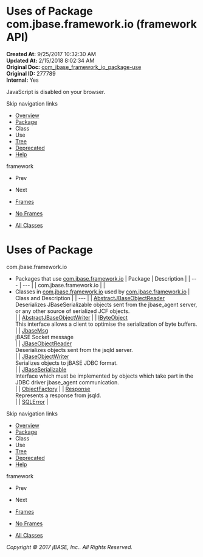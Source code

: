 # Uses of Package com.jbase.framework.io (framework   API)

**Created At:** 9/25/2017 10:32:30 AM  
**Updated At:** 2/15/2018 8:02:34 AM  
**Original Doc:** [com_jbase_framework_io_package-use](https://docs.jbase.com/39220-io/com_jbase_framework_io_package-use)  
**Original ID:** 277789  
**Internal:** Yes  

<!--<br>    try {<br>        if (location.href.indexOf('is-external=true') == -1) {<br>            parent.document.title="Uses of Package com.jbase.framework.io (framework   API)";<br>        }<br>    }<br>    catch(err) {<br>    }<br>//-->
JavaScript is disabled on your browser.

Skip navigation links

- [Overview](../../../../overview-summary.html)
- [Package](./../com.jbase.framework.io-%28framework---api%29)
- Class
- Use
- [Tree](./../com.jbase.framework.io-class-hierarchy-%28framework---api%29)
- [Deprecated](../../../../deprecated-list.html)
- [Help](../../../../help-doc.html)


framework <br>

- Prev
- Next


- [Frames](./.)
- [No Frames](./.)


- [All Classes](../../../../allclasses-noframe.html)


<!--<br>  allClassesLink = document.getElementById("allclasses\_navbar\_top");<br>  if(window==top) {<br>    allClassesLink.style.display = "block";<br>  }<br>  else {<br>    allClassesLink.style.display = "none";<br>  }<br>  //-->

# Uses of Package
com.jbase.framework.io

- Packages that use [com.jbase.framework.io](./../com.jbase.framework.io-%28framework---api%29) | Package | Description |
| --- | --- |
| com.jbase.framework.io |   |
- Classes in [com.jbase.framework.io](./../com.jbase.framework.io-%28framework---api%29) used by [com.jbase.framework.io](./../com.jbase.framework.io-%28framework---api%29) | Class and Description |
| --- |
| [AbstractJBaseObjectReader](../../../../com/jbase/framework/io/class-use/AbstractJBaseObjectReader.html#com.jbase.framework.io)<br>Deserializes JBaseSerializable objects sent from the jbase\_agent server,<br> or any other source of serialized JCF objects.<br> |
| [AbstractJBaseObjectWriter](../../../../com/jbase/framework/io/class-use/AbstractJBaseObjectWriter.html#com.jbase.framework.io)  |
| [IByteObject](../../../../com/jbase/framework/io/class-use/IByteObject.html#com.jbase.framework.io)<br>This interface allows a client to optimise the serialization of byte buffers.<br> |
| [JbaseMsg](../../../../com/jbase/framework/io/class-use/JbaseMsg.html#com.jbase.framework.io)<br>jBASE Socket message<br> |
| [JBaseObjectReader](../../../../com/jbase/framework/io/class-use/JBaseObjectReader.html#com.jbase.framework.io)<br>Deserializes objects sent from the jsqld server.<br> |
| [JBaseObjectWriter](../../../../com/jbase/framework/io/class-use/JBaseObjectWriter.html#com.jbase.framework.io)<br>Serializes objects to jBASE JDBC format.<br> |
| [JBaseSerializable](../../../../com/jbase/framework/io/class-use/JBaseSerializable.html#com.jbase.framework.io)<br>Interface which must be implemented by objects which take part in the<br> JDBC driver  jbase\_agent communication.<br> |
| [ObjectFactory](../../../../com/jbase/framework/io/class-use/ObjectFactory.html#com.jbase.framework.io)  |
| [Response](../../../../com/jbase/framework/io/class-use/Response.html#com.jbase.framework.io)<br>Represents a response from jsqld.<br> |
| [SQLError](../../../../com/jbase/framework/io/class-use/SQLError.html#com.jbase.framework.io)  |

Skip navigation links

- [Overview](../../../../overview-summary.html)
- [Package](./../com.jbase.framework.io-%28framework---api%29)
- Class
- Use
- [Tree](./../com.jbase.framework.io-class-hierarchy-%28framework---api%29)
- [Deprecated](../../../../deprecated-list.html)
- [Help](../../../../help-doc.html)


framework <br>

- Prev
- Next


- [Frames](./.)
- [No Frames](./.)


- [All Classes](../../../../allclasses-noframe.html)


<!--<br>  allClassesLink = document.getElementById("allclasses\_navbar\_bottom");<br>  if(window==top) {<br>    allClassesLink.style.display = "block";<br>  }<br>  else {<br>    allClassesLink.style.display = "none";<br>  }<br>  //-->

*Copyright © 2017 jBASE, Inc.. All Rights Reserved.*
